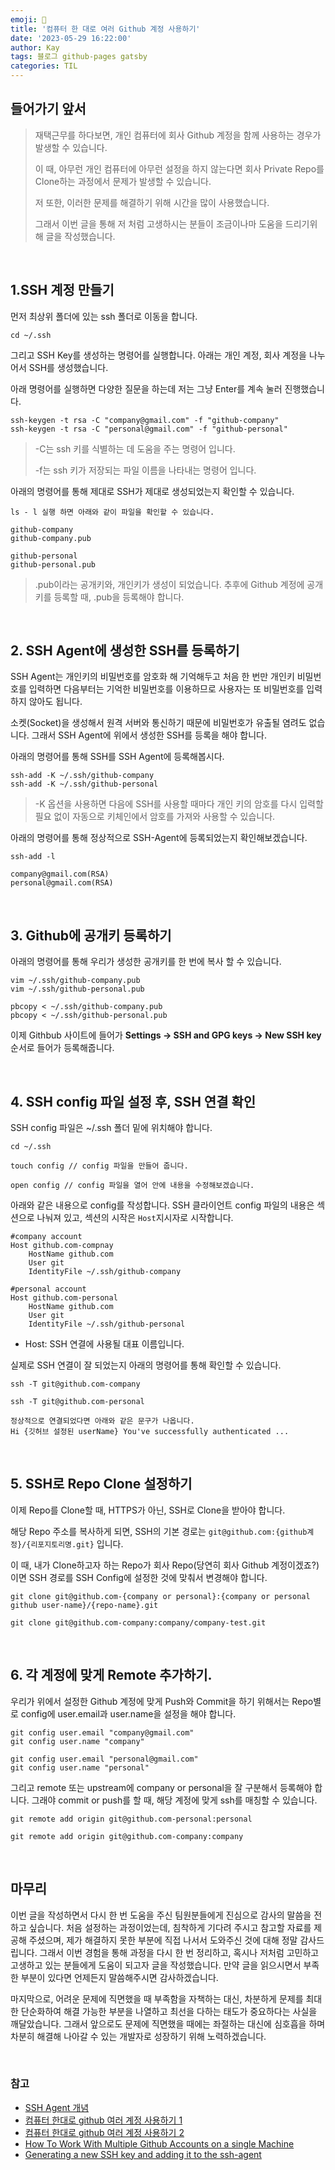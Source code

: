 ```yaml
---
emoji: 👋
title: '컴퓨터 한 대로 여러 Github 계정 사용하기'
date: '2023-05-29 16:22:00'
author: Kay
tags: 블로그 github-pages gatsby
categories: TIL
---
```


## 들어가기 앞서

> 재택근무를 하다보면, 개인 컴퓨터에 회사 Github 계정을 함께 사용하는 경우가 발생할 수 있습니다.
>
> 이 때, 아무런 개인 컴퓨터에 아무런 설정을 하지 않는다면 회사 Private Repo를 Clone하는 과정에서 문제가 발생할 수 있습니다.
>
> 저 또한, 이러한 문제를 해결하기 위해 시간을 많이 사용했습니다.
>
> 그래서 이번 글을 통해 저 처럼 고생하시는 분들이 조금이나마 도움을 드리기위해 글을 작성했습니다.

<br>

## 1.SSH 계정 만들기

먼저 최상위 폴더에 있는 ssh 폴더로 이동을 합니다.

```cli
cd ~/.ssh
```

그리고 SSH Key를 생성하는 명령어를 실행합니다. 아래는 개인 계정, 회사 계정을 나누어서 SSH를 생성했습니다.

아래 명령어를 실행하면 다양한 질문을 하는데 저는 그냥 Enter를 계속 눌러 진행했습니다.

```cli
ssh-keygen -t rsa -C "company@gmail.com" -f "github-company"
ssh-keygen -t rsa -C "personal@gmail.com" -f "github-personal"
```

> -C는 ssh 키를 식별하는 데 도움을 주는 명령어 입니다.
>
> -f는 ssh 키가 저장되는 파일 이름을 나타내는 명령어 입니다.

아래의 명령어를 통해 제대로 SSH가 제대로 생성되었는지 확인할 수 있습니다.

```cli
ls - l 실행 하면 아래와 같이 파일을 확인할 수 있습니다.

github-company
github-company.pub

github-personal
github-personal.pub
```

> .pub이라는 공개키와, 개인키가 생성이 되었습니다. 추후에 Github 계정에 공개키를 등록할 때, .pub을 등록해야 합니다.

<br>

## 2. SSH Agent에 생성한 SSH를 등록하기

SSH Agent는 개인키의 비밀번호를 암호화 해 기억해두고 처음 한 번만 개인키 비밀번호를 입력하면 다음부터는 기억한 비밀번호를 이용하므로 사용자는 또
비밀번호를 입력하지 않아도 됩니다.

소켓(Socket)을 생성해서 원격 서버와 통신하기 때문에 비밀번호가 유출될 염려도 없습니다.
그래서 SSH Agent에 위에서 생성한 SSH를 등록을 해야 합니다.

아래의 명령어를 통해 SSH를 SSH Agent에 등록해봅시다.

```cli
ssh-add -K ~/.ssh/github-company
ssh-add -K ~/.ssh/github-personal
```

> -K 옵션을 사용하면 다음에 SSH를 사용할 때마다 개인 키의 암호를 다시 입력할 필요 없이 자동으로 키체인에서 암호를 가져와 사용할 수 있습니다.

아래의 명령어를 통해 정상적으로 SSH-Agent에 등록되었는지 확인해보겠습니다.

```cli
ssh-add -l

company@gmail.com(RSA)
personal@gmail.com(RSA)
```

<br>

## 3. Github에 공개키 등록하기

아래의 명령어를 통해 우리가 생성한 공개키를 한 번에 복사 할 수 있습니다.

```cli
vim ~/.ssh/github-company.pub
vim ~/.ssh/github-personal.pub

pbcopy < ~/.ssh/github-company.pub
pbcopy < ~/.ssh/github-personal.pub
```

이제 Githbub 사이트에 들어가 <b>Settings -> SSH and GPG keys -> New SSH key</b> 순서로 들어가 등록해줍니다.

<br>

## 4. SSH config 파일 설정 후, SSH 연결 확인

SSH config 파일은 ~/.ssh 폴더 밑에 위치해야 합니다.

```cli
cd ~/.ssh

touch config // config 파일을 만들어 줍니다.

open config // config 파일을 열어 안에 내용을 수정해보겠습니다.
```

아래와 같은 내용으로 config를 작성합니다. SSH 클라이언트 config 파일의 내용은 섹션으로 나눠져 있고, 섹션의 시작은 `Host`지시자로 시작합니다.

```cli
#company account
Host github.com-compnay
    HostName github.com
    User git
    IdentityFile ~/.ssh/github-company

#personal account
Host github.com-personal
    HostName github.com
    User git
    IdentityFile ~/.ssh/github-personal
```

- Host: SSH 연결에 사용될 대표 이름입니다.

실제로 SSH 연결이 잘 되었는지 아래의 명령어를 통해 확인할 수 있습니다.

```cli
ssh -T git@github.com-company

ssh -T git@github.com-personal

정상적으로 연결되었다면 아래와 같은 문구가 나옵니다.
Hi {깃허브 설정된 userName} You've successfully authenticated ...
```

<br>

## 5. SSH로 Repo Clone 설정하기

이제 Repo를 Clone할 때, HTTPS가 아닌, SSH로 Clone을 받아야 합니다.

해당 Repo 주소를 복사하게 되면, SSH의 기본 경로는 `git@github.com:{github계정}/{리포지토리명.git}` 입니다.

이 때, 내가 Clone하고자 하는 Repo가 회사 Repo(당연히 회사 Github 계정이겠죠?)이면 SSH 경로를 SSH Config에 설정한 것에 맞춰서 변경해야 합니다.

```cli
git clone git@github.com-{company or personal}:{company or personal github user-name}/{repo-name}.git

git clone git@github.com-company:company/company-test.git
```

<br>

## 6. 각 계정에 맞게 Remote 추가하기.

우리가 위에서 설정한 Github 계정에 맞게 Push와 Commit을 하기 위해서는 Repo별로 config에 user.email과 user.name을 설정을 해야 합니다.

```cli
git config user.email "company@gmail.com"
git config user.name "company"

git config user.email "personal@gmail.com"
git config user.name "personal"
```

그리고 remote 또는 upstream에 company or personal을 잘 구분해서 등록해야 합니다. 그래야 commit or push를 할 때, 해당 계정에 맞게 ssh를 매칭할 수 있습니다.

```cli
git remote add origin git@github.com-personal:personal

git remote add origin git@github.com-company:company
```

<br>

## 마무리

이번 글을 작성하면서 다시 한 번 도움을 주신 팀원분들에게 진심으로 감사의 말씀을 전하고 싶습니다. 처음 설정하는 과정이었는데, 침착하게 기다려 주시고 참고할 자료를 제공해 주셨으며, 제가 해결하지 못한 부분에 직접 나서서 도와주신 것에 대해 정말 감사드립니다. 그래서 이번 경험을 통해 과정을 다시 한 번 정리하고, 혹시나 저처럼 고민하고 고생하고 있는 분들에게 도움이 되고자 글을 작성했습니다. 만약 글을 읽으시면서 부족한 부분이 있다면 언제든지 말씀해주시면 감사하겠습니다.

마지막으로, 어려운 문제에 직면했을 때 부족함을 자책하는 대신, 차분하게 문제를 최대한 단순화하여 해결 가능한 부분을 나열하고 최선을 다하는 태도가 중요하다는 사실을 깨달았습니다. 그래서 앞으로도 문제에 직면했을 때에는 좌절하는 대신에 심호흡을 하며 차분히 해결해 나아갈 수 있는 개발자로 성장하기 위해 노력하겠습니다.

<br>

### 참고

- [SSH Agent 개념](https://devlog.jwgo.kr/2019/04/17/ssh-keygen-and-ssh-agent/)
- [컴퓨터 한대로 github 여러 계정 사용하기 1](https://www.irgroup.org/posts/github-%EC%BB%B4%ED%93%A8%ED%84%B0-%ED%95%9C%EB%8C%80%EB%A1%9C-%EC%97%AC%EB%9F%AC-%EA%B3%84%EC%A0%95-%EC%82%AC%EC%9A%A9%ED%95%98%EA%B8%B0/)
- [컴퓨터 한대로 github 여러 계정 사용하기 2](https://usingu.co.kr/frontend/git/%ED%95%9C-%EC%BB%B4%ED%93%A8%ED%84%B0%EC%97%90%EC%84%9C-github-%EA%B3%84%EC%A0%95-%EC%97%AC%EB%9F%AC%EA%B0%9C-%EC%82%AC%EC%9A%A9%ED%95%98%EA%B8%B0/)
- [How To Work With Multiple Github Accounts on a single Machine](https://gist.github.com/rahularity/86da20fe3858e6b311de068201d279e3)
- [Generating a new SSH key and adding it to the ssh-agent](https://docs.github.com/en/authentication/connecting-to-github-with-ssh/generating-a-new-ssh-key-and-adding-it-to-the-ssh-agent)

```toc

```
